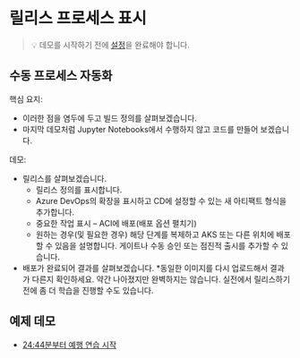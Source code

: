 # <a name="show-the-release-process"></a>릴리스 프로세스 표시

> 💡 데모를 시작하기 전에 [설정](../DEMO.md)을 완료해야 합니다.

## <a name="automating-the-manual-process"></a>수동 프로세스 자동화

핵심 요지:

* 이러한 점을 염두에 두고 빌드 정의를 살펴보겠습니다.
* 마지막 데모처럼 Jupyter Notebooks에서 수행하지 않고 코드를 만들어 보겠습니다.

데모:

* 릴리스를 살펴보겠습니다.
  * 릴리스 정의를 표시합니다.
  * Azure DevOps의 확장을 표시하고 CD에 설정할 수 있는 새 아티팩트 형식을 추가합니다.
  * 중요한 작업 표시 – ACI에 배포(배포 옵션 펼치기)
  * 원하는 경우(및 필요한 경우) 해당 단계를 복제하고 AKS 또는 다른 위치에 배포할 수 있음을 설명합니다. 게이트나 수동 승인 또는 점진적 출시를 추가할 수 있습니다.
* 배포가 완료되어 결과를 살펴보겠습니다. *동일한 이미지를 다시 업로드해서 결과가 다른지 확인하세요. 약간 나아졌지만 완벽하지는 않습니다. 실전에서 릴리스하기 전에 좀 더 학습을 진행할 수도 있습니다.

## <a name="example-demo"></a>예제 데모

* [24:44분부터 예행 연습 시작](https://youtu.be/UgM8_4fAni8?t=1951)
